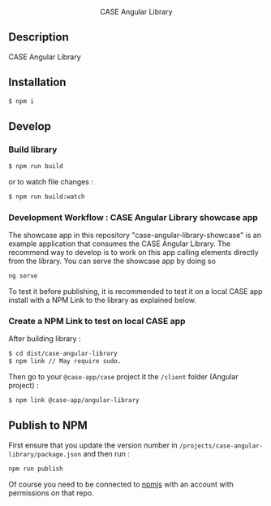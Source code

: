 <p align="center">CASE Angular Library</p>
 
## Description

CASE Angular Library

## Installation

```bash
$ npm i
```

## Develop

### Build library

```bash
$ npm run build
```

or to watch file changes :

```bash
$ npm run build:watch
```

### Development Workflow : CASE Angular Library showcase app

The showcase app in this repository "case-angular-library-showcase" is an example application that consumes the CASE Angular Library. The recommend way to develop is to work on this app calling elements directly from the library. You can serve the showcase app by doing so

```bash
ng serve
```

To test it before publishing, it is recommended to test it on a local CASE app install with a NPM Link to the library as explained below.

### Create a NPM Link to test on local CASE app

After building library :

```bash
$ cd dist/case-angular-library
$ npm link // May require sudo.
```

Then go to your `@case-app/case` project it the `/client` folder (Angular project) :

```bash
$ npm link @case-app/angular-library
```

## Publish to NPM

First ensure that you update the version number in `/projects/case-angular-library/package.json` and then run :

```bash
npm run publish
```

Of course you need to be connected to [npmjs](https://www.npmjs.com/) with an account with permissions on that repo.
